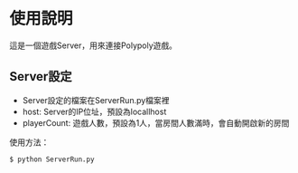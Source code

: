 # 使用說明
這是一個遊戲Server，用來連接Polypoly遊戲。
## Server設定
- Server設定的檔案在ServerRun.py檔案裡
- host: Server的IP位址，預設為locallhost
- playerCount: 遊戲人數，預設為1人，當房間人數滿時，會自動開啟新的房間

使用方法：
```bash
$ python ServerRun.py
```